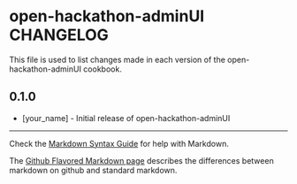 open-hackathon-adminUI CHANGELOG
================================

This file is used to list changes made in each version of the open-hackathon-adminUI cookbook.

0.1.0
-----
- [your_name] - Initial release of open-hackathon-adminUI

- - -
Check the [Markdown Syntax Guide](http://daringfireball.net/projects/markdown/syntax) for help with Markdown.

The [Github Flavored Markdown page](http://github.github.com/github-flavored-markdown/) describes the differences between markdown on github and standard markdown.
